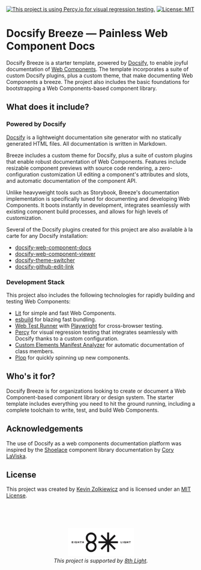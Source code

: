 [![This project is using Percy.io for visual regression testing.](https://percy.io/static/images/percy-badge.svg)](https://percy.io/9683090d/ds-starter) [![License: MIT](https://img.shields.io/badge/License-MIT-yellow.svg)](https://opensource.org/licenses/MIT)

# Docsify Breeze — Painless Web Component Docs

Docsify Breeze is a starter template, powered by [Docsify](https://docsify.js.org/),
to enable joyful documentation of 
[Web Components](https://developer.mozilla.org/en-US/docs/Web/Web_Components).
The template incorporates a suite of custom Docsify plugins, plus a custom
theme, that make documenting Web Components a breeze. The project also includes
the basic foundations for bootstrapping a Web Components-based component library.

## What does it include?

### Powered by Docsify

[Docsify](https://docsify.js.org/) is a lightweight documentation site generator
with no statically generated HTML files. All documentation is written in Markdown.

Breeze includes a custom theme for Docsify, plus a suite of custom
plugins that enable robust documentation of Web Components. Features include
resizable component previews with source code rendering, a zero-configuration
customization UI editing a component's attributes and slots, and automatic
documentation of the component API.

Unlike heavyweight tools such as Storybook, Breeze's documentation
implementation is specifically tuned for documenting and developing Web
Components. It boots instantly in development, integrates seamlessly with
existing component build processes, and allows for high levels of customization.

Several of the Docsify plugins created for this project are also available à la
carte for any Docsify installation:

- [docsify-web-component-docs](https://github.com/zolk/docsify-web-component-docs)
- [docsify-web-component-viewer](https://github.com/zolk/docsify-web-component-viewer)
- [docsify-theme-switcher](https://github.com/zolk/docsify-theme-switcher)
- [docsify-github-edit-link](https://github.com/zolk/docsify-github-edit-link)

### Development Stack

This project also includes the following technologies for rapidly building and
testing Web Components:

- [Lit](https://lit.dev/) for simple and fast Web Components.
- [esbuild](https://esbuild.github.io/) for blazing fast bundling.
- [Web Test Runner](https://modern-web.dev/docs/test-runner/overview/) with
  [Playwright](https://playwright.dev) for cross-browser testing.
- [Percy](https://percy.io/) for visual regression testing that integrates
  seamlessly with Docsify thanks to a custom configuration.
- [Custom Elements Manifest Analyzer](https://custom-elements-manifest.open-wc.org/analyzer/getting-started/) for automatic documentation of class members.
- [Plop](https://plopjs.com/) for quickly spinning up new components.

## Who's it for?

Docsify Breeze is for organizations looking to create or document a Web
Component-based component library or design system. The starter template
includes everything you need to hit the ground running, including a 
complete toolchain to write, test, and build Web Components.

## Acknowledgements

The use of Docsify as a web components documentation platform was inspired by
the [Shoelace](https://shoelace.style) component library documentation by
[Cory LaViska](https://twitter.com/claviska).

## License

This project was created by [Kevin Zolkiewicz](http://zolk.com) and is licensed
under an [MIT License](./LICENSE.md).

<br><br><br>

<p align="center"><a href="https://8thlight.com"><img src="./8l.png" height="75" alt="" /></a><br><i>This project is supported by <a href="https://8thlight.com">8th Light</a>.</i></p>
